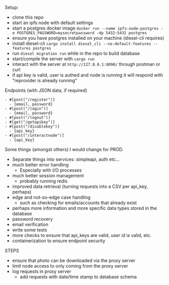 Setup:
- clone this repo
- start an ipfs node with default settings
- start a postgres docker image
`docker run --name ipfs-node-postgres -e POSTGRES_PASSWORD=mysecretpassword -dp 5432:5432 postgres`
- ensure you have postgres installed on your machine (diesel-cli requires)
- install diesel-cli `cargo install diesel_cli --no-default-features --features postgres`
- run `diesel migration run` while in the repo to build database
- start/compile the server with `cargo run`
- interact with the server at `http://127.0.0.1:8090/` through postman or curl
- if api key is valid, user is authed and node is running it will respond with "reprovider is already running"

Endpoints (with JSON data, if required)
```
- #[post("/register")]
  - {email, password} 
- #[post("/login")]
  - {email, password} 
- #[post("/logout")]
- #[get("/getapikey")]
- #[post("/disablekey")]
  - {api_key}
- #[post("/interactnode")]
  - {api_key}
```

Some things (amongst others) I would change for PROD.
- Separate things into services: simpleapi, auth etc...
- much better error handling
  - Especially with I/O processes
- much better session management
  - probably running redis
- improved data retrieval (turning requests into a CSV per api_key, perhaps)
- edge and not-so-edge case handling
  - such as checking for emails/accounts that already exist
- perhaps more information and more specific data types stored in the database
- password recovery
- email verification
- write some tests
- more checks to ensure that api_keys are valid, user id is valid, etc.
- containerization to ensure endpoint security

STEPS
- ensure that photo can be downloaded via the proxy server
- limit node access to only coming from the proxy server
- log requests in proxy server
  - add requests with date/time stamp to database schema
